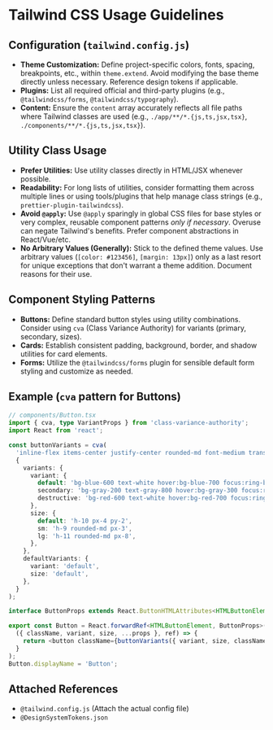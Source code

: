 # Tailwind CSS Usage Guidelines

## Configuration (`tailwind.config.js`)

- **Theme Customization:** Define project-specific colors, fonts, spacing, breakpoints, etc., within `theme.extend`. Avoid modifying the base theme directly unless necessary. Reference design tokens if applicable.
- **Plugins:** List all required official and third-party plugins (e.g., `@tailwindcss/forms`, `@tailwindcss/typography`).
- **Content:** Ensure the `content` array accurately reflects all file paths where Tailwind classes are used (e.g., `./app/**/*.{js,ts,jsx,tsx}`, `./components/**/*.{js,ts,jsx,tsx}`).

## Utility Class Usage

- **Prefer Utilities:** Use utility classes directly in HTML/JSX whenever possible.
- **Readability:** For long lists of utilities, consider formatting them across multiple lines or using tools/plugins that help manage class strings (e.g., `prettier-plugin-tailwindcss`).
- **Avoid `@apply`:** Use `@apply` sparingly in global CSS files for base styles or very complex, reusable component patterns *only if necessary*. Overuse can negate Tailwind's benefits. Prefer component abstractions in React/Vue/etc.
- **No Arbitrary Values (Generally):** Stick to the defined theme values. Use arbitrary values (`[color: #123456]`, `[margin: 13px]`) only as a last resort for unique exceptions that don't warrant a theme addition. Document reasons for their use.

## Component Styling Patterns

- **Buttons:** Define standard button styles using utility combinations. Consider using `cva` (Class Variance Authority) for variants (primary, secondary, sizes).
- **Cards:** Establish consistent padding, background, border, and shadow utilities for card elements.
- **Forms:** Utilize the `@tailwindcss/forms` plugin for sensible default form styling and customize as needed.

## Example (`cva` pattern for Buttons)

```typescript
// components/Button.tsx
import { cva, type VariantProps } from 'class-variance-authority';
import React from 'react';

const buttonVariants = cva(
  'inline-flex items-center justify-center rounded-md font-medium transition-colors focus:outline-none focus:ring-2 focus:ring-offset-2',
  {
    variants: {
      variant: {
        default: 'bg-blue-600 text-white hover:bg-blue-700 focus:ring-blue-500',
        secondary: 'bg-gray-200 text-gray-800 hover:bg-gray-300 focus:ring-gray-400',
        destructive: 'bg-red-600 text-white hover:bg-red-700 focus:ring-red-500',
      },
      size: {
        default: 'h-10 px-4 py-2',
        sm: 'h-9 rounded-md px-3',
        lg: 'h-11 rounded-md px-8',
      },
    },
    defaultVariants: {
      variant: 'default',
      size: 'default',
    },
  }
);

interface ButtonProps extends React.ButtonHTMLAttributes<HTMLButtonElement>, VariantProps<typeof buttonVariants> {}

export const Button = React.forwardRef<HTMLButtonElement, ButtonProps>(
  ({ className, variant, size, ...props }, ref) => {
    return <button className={buttonVariants({ variant, size, className })} ref={ref} {...props} />;
  }
);
Button.displayName = 'Button';
```

## Attached References

- `@tailwind.config.js` (Attach the actual config file)
- `@DesignSystemTokens.json`

